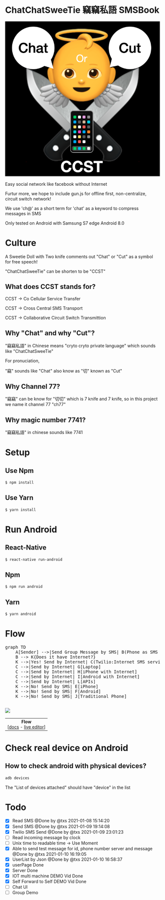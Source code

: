 # ChatChatSweeTie 竊竊私語 SMSBook

![ChatChatSweeTie 竊竊私語](./img/icons/CCST_logo3.png)

Easy social network like facebook without Internet

Furtur more, we hope to include gun.js for offline first, non-centralize, circuit switch network!

We use 'ch@' as a short term for 'chat' as a keyword to compress messages in SMS

Only tested on Android with Samsung S7 edge Android 8.0

# Culture

A Sweetie Doll with Two knife comments out "Chat" or "Cut" as a symbol for free speech!

"ChatChatSweeTie" can be shorten to be "CCST"

## What does CCST stands for?

CCST -> Co Cellular Service Transfer

CCST -> Cross Central SMS Transport

CCST -> Collaborative Circuit Switch Transmittion

## Why "Chat" and why "Cut"?

"竊竊私語" in Chinese means "cryto cryto private language" which sounds like "ChatChatSweeTie"

For pronuciation,

"竊" sounds like "Chat" also know as "切" known as "Cut"

## Why Channel 77?

"竊竊" can be know for "切切" which is 7 knife and 7 knife, so in this project we name it channel 77 "ch77"

## Why magic number 7741?

"竊竊私語" in chinese sounds like 7741

# Setup

## Use Npm
```Bash
$ npm install
```

## Use Yarn
```Bash
$ yarn install
```

# Run Android

## React-Native

```bash
$ react-native run-android
```

## Npm

```bash
$ npm run android
```

## Yarn

```bash
$ yarn android
```

# Flow


<table>
<!-- <Flowchart> -->
<tr><td colspan=2 align="center">
    <b>Flow</b></br>
    [<a href="http://mermaid-js.github.io/mermaid/#/flowchart">docs</a> - <a href="https://mermaidjs.github.io/mermaid-live-editor/#/edit/eyJjb2RlIjoiZ3JhcGggVERcbiAgICBBW0hhcmRdIC0tPnxUZXh0fCBCKFJvdW5kKVxuICAgIEIgLS0-IEN7RGVjaXNpb259XG4gICAgQyAtLT58T25lfCBEW1Jlc3VsdCAxXVxuICAgIEMgLS0-fFR3b3wgRVtSZXN1bHQgMl0iLCJtZXJtYWlkIjp7InRoZW1lIjoiZGVmYXVsdCJ9fQ">live editor</a>]
</td></tr>
<tr>
    <pre>
graph TD
    A[Sender] -->|Send Group Message by SMS| B(Phone as SMS Server)
    B --> K{Does it have Internet?}
    K -->|Yes! Send by Internet| C(Twilio:Internet SMS service to reduce cost)
    C -->|Send by Internet| G[Laptop]
    C -->|Send by Internet| H[iPhone with Internet]
    C -->|Send by Internet| I[Android with Internet]
    C -->|Send by Internet| L[APIs]
    K -->|No! Send by SMS| E[iPhone]
    K -->|No! Send by SMS| F[Android]
    K -->|No! Send by SMS| J[Traditional Phone]
    </pre>
    <img src="https://mermaid.ink/img/eyJjb2RlIjoiZ3JhcGggVERcbiAgICBBW1NlbmRlcl0gLS0-fFNlbmQgR3JvdXAgTWVzc2FnZSBieSBTTVN8IEIoUGhvbmUgYXMgU01TIFNlcnZlcilcbiAgICBCIC0tPiBLe0RvZXMgaXQgaGF2ZSBJbnRlcm5ldD99XG4gICAgSyAtLT58WWVzISBTZW5kIGJ5IEludGVybmV0fCBDKFR3aWxpbzpJbnRlcm5ldCBTTVMgc2VydmljZSB0byByZWR1Y2UgY29zdClcbiAgICBDIC0tPnxTZW5kIGJ5IEludGVybmV0fCBHW0xhcHRvcF1cbiAgICBDIC0tPnxTZW5kIGJ5IEludGVybmV0fCBIW2lQaG9uZSB3aXRoIEludGVybmV0XVxuICAgIEMgLS0-fFNlbmQgYnkgSW50ZXJuZXR8IElbQW5kcm9pZCB3aXRoIEludGVybmV0XVxuICAgIEMgLS0-fFNlbmQgYnkgSW50ZXJuZXR8IExbQVBJc11cbiAgICBLIC0tPnxObyEgU2VuZCBieSBTTVN8IEVbaVBob25lXVxuICAgIEsgLS0-fE5vISBTZW5kIGJ5IFNNU3wgRltBbmRyb2lkXVxuICAgIEsgLS0-fE5vISBTZW5kIGJ5IFNNU3wgSltUcmFkaXRpb25hbCBQaG9uZV0iLCJtZXJtYWlkIjp7InRoZW1lIjoiZGVmYXVsdCJ9LCJ1cGRhdGVFZGl0b3IiOmZhbHNlfQ" />
</tr>
<!-- </Flowchart> -->
</table>


# Check real device on Android

## How to check android with physical devices?
```Bash
adb devices
```

The "List of devices attached" should have "device" in the list


# Todo

- [x] Read SMS @Done by @txs 2021-01-08 15:14:20
- [x] Send SMS @Done by @txs 2021-01-09 19:14:08
- [x] Twilio SMS Send @Done by @txs 2021-01-09 23:01:23
- [ ] Read incoming message by clock
- [ ] Unix time to readable time -> Use Moment
- [x] Able to send test message for id, phone number server and message @Done by @txs 2021-01-10 16:19:05
- [x] UserList by Json @Done by @txs 2021-01-10 16:58:37
- [x] userPage Done
- [x] Server Done
- [x] IOT multi machine DEMO Vid Done
- [x] Self Forward to Self DEMO Vid Done
- [ ] Chat UI
- [ ] Group Demo